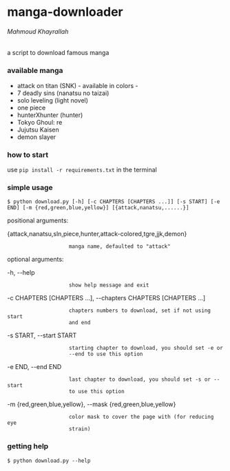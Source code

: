 # manga-downloader
###### Mahmoud Khayrallah
a script to download famous manga

### available manga
<ul>
<li> attack on titan (SNK) - available in colors -</li>
<li> 7 deadly sins (nanatsu no taizai)</li>
<li> solo leveling (light novel)</li>
<li> one piece </li>
<li> hunterXhunter (hunter) </li>
<li> Tokyo Ghoul: re </li>
<li> Jujutsu Kaisen </li>
<li> demon slayer </li>
</ul>

### how to start

use ` pip install -r requirements.txt ` in the terminal

### simple usage

` $ python download.py [-h] [-c CHAPTERS [CHAPTERS ...]] [-s START] [-e END] [-m {red,green,blue,yellow}] [{attack,nanatsu,......}] `

positional arguments:

  {attack,nanatsu,sln,piece,hunter,attack-colored,tgre,jjk,demon}

                        manga name, defaulted to "attack"

optional arguments:

  -h, --help

                        show help message and exit

  -c CHAPTERS [CHAPTERS ...], --chapters CHAPTERS [CHAPTERS ...]

                        chapters numbers to download, set if not using start
                        and end
  -s START, --start START

                        starting chapter to download, you should set -e or
                        --end to use this option
                        
  -e END, --end END

                        last chapter to download, you should set -s or --start
                        to use this option

   -m {red,green,blue,yellow}, --mask {red,green,blue,yellow}

                        color mask to cover the page with (for reducing eye
                        strain)

### getting help

` $ python download.py --help `
